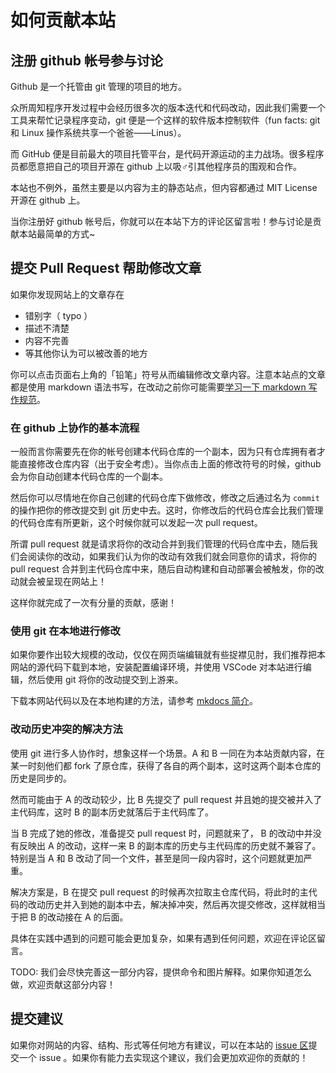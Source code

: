 
# 如何贡献本站

## 注册 github 帐号参与讨论

Github 是一个托管由 git 管理的项目的地方。

众所周知程序开发过程中会经历很多次的版本迭代和代码改动，因此我们需要一个工具来帮忙记录程序变动，git 便是一个这样的软件版本控制软件（fun facts: git 和 Linux 操作系统共享一个爸爸——Linus）。

而 GitHub 便是目前最大的项目托管平台，是代码开源运动的主力战场。很多程序员都愿意把自己的项目开源在 github 上以吸♂引其他程序员的围观和合作。

本站也不例外，虽然主要是以内容为主的静态站点，但内容都通过 MIT License 开源在 github 上。

当你注册好 github 帐号后，你就可以在本站下方的评论区留言啦！参与讨论是贡献本站最简单的方式~

## 提交 Pull Request 帮助修改文章

如果你发现网站上的文章存在

* 错别字（ typo ）
* 描述不清楚
* 内容不完善
* 等其他你认为可以被改善的地方

你可以点击页面右上角的「铅笔」符号从而编辑修改文章内容。注意本站点的文章都是使用 markdown 语法书写，在改动之前你可能需要[学习一下 markdown 写作规范]([$base_url$]/markdown)。

### 在 github 上协作的基本流程

一般而言你需要先在你的帐号创建本代码仓库的一个副本，因为只有仓库拥有者才能直接修改仓库内容（出于安全考虑）。当你点击上面的修改符号的时候，github 会为你自动创建本代码仓库的一个副本。

然后你可以尽情地在你自己创建的代码仓库下做修改，修改之后通过名为 `commit` 的操作把你的修改提交到 git 历史中去。这时，你修改后的代码仓库会比我们管理的代码仓库有所更新，这个时候你就可以发起一次 pull request。

所谓 pull request 就是请求将你的改动合并到我们管理的代码仓库中去，随后我们会阅读你的改动，如果我们认为你的改动有效我们就会同意你的请求，将你的 pull request 合并到主代码仓库中来，随后自动构建和自动部署会被触发，你的改动就会被呈现在网站上！

这样你就完成了一次有分量的贡献，感谢！

### 使用 git 在本地进行修改

如果你要作出较大规模的改动，仅仅在网页端编辑就有些捉襟见肘，我们推荐把本网站的源代码下载到本地，安装配置编译环境，并使用 VSCode 对本站进行编辑，然后使用 git 将你的改动提交到上游来。

下载本网站代码以及在本地构建的方法，请参考 [mkdocs 简介]([$base_url$]/build/mkdocs-intro)。

### 改动历史冲突的解决方法

使用 git 进行多人协作时，想象这样一个场景。A 和 B 一同在为本站贡献内容，在某一时刻他们都 fork 了原仓库，获得了各自的两个副本，这时这两个副本仓库的历史是同步的。

然而可能由于 A 的改动较少，比 B 先提交了 pull request 并且她的提交被并入了主代码库，这时 B 的副本历史就落后于主代码库了。

当 B 完成了她的修改，准备提交 pull request 时，问题就来了， B 的改动中并没有反映出 A 的改动，这样一来 B 的副本库的历史与主代码库的历史就不兼容了。特别是当 A 和 B 改动了同一个文件，甚至是同一段内容时，这个问题就更加严重。

解决方案是，B 在提交 pull request 的时候再次拉取主仓库代码，将此时的主代码的改动历史并入到她的副本中去，解决掉冲突，然后再次提交修改，这样就相当于把 B 的改动接在 A 的后面。

具体在实践中遇到的问题可能会更加复杂，如果有遇到任何问题，欢迎在评论区留言。

TODO: 我们会尽快完善这一部分内容，提供命令和图片解释。如果你知道怎么做，欢迎贡献这部分内容！

## 提交建议

如果你对网站的内容、结构、形式等任何地方有建议，可以在本站的 [issue 区](https://github.com/fdu-msc/forum/issues)提交一个 issue 。如果你有能力去实现这个建议，我们会更加欢迎你的贡献的！
